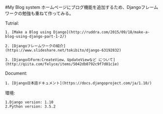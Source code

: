 #My Blog system
ホームページにブログ機能を追加するため、Djangoフレームワークの勉強も重ねて作ってみる。

Tutrial:

    1. [Make a Blog using Django](http://ruddra.com/2015/09/18/make-a-blog-using-django-part-1-2/)

	2. [Djangoフレームワークの紹介](https://www.slideshare.net/tokibito/django-63192832)

	3. [DjangoのForm:CreateView、UpdateViewなど について](http://qiita.com/felyce/items/5042db0792c9f7d01c1e)

Document:

    1. [Django日本語ドキュメント](https://docs.djangoproject.com/ja/1.10/)

環境:

	1.Django version: 1.10
	2.Python version: 3.5.2

